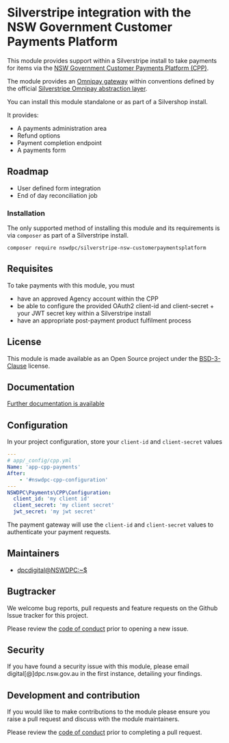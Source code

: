 # Silverstripe integration with the NSW Government Customer Payments Platform

This module provides support within a Silverstripe install to take payments for items via the [NSW Government Customer Payments Platform (CPP)](https://www.digital.nsw.gov.au/transformation/government-technology-platforms-gtp/customer-payment-platform-cpp).

The module provides an [Omnipay gateway](https://github.com/thephpleague/omnipay) within conventions defined by the official [Silverstripe Omnipay abstraction layer](https://github.com/silverstripe/silverstripe-omnipay).

You can install this module standalone or as part of a Silvershop install.

It provides:

+ A payments administration area
+ Refund options
+ Payment completion endpoint
+ A payments form

## Roadmap

+ User defined form integration
+ End of day reconciliation job

### Installation

The only supported method of installing this module and its requirements is via `composer` as part of a Silverstripe install.

```shell
composer require nswdpc/silverstripe-nsw-customerpaymentsplatform
```

## Requisites

To take payments with this module, you must

- have an approved Agency account within the CPP
- be able to configure the provided OAuth2 client-id and client-secret + your JWT secret key within a Silverstripe install
- have an appropriate post-payment product fulfilment process

## License

This module is made available as an Open Source project under the [BSD-3-Clause](./LICENSE.md) license.

## Documentation

[Further documentation is available](./docs/en/001_index.md)

## Configuration

In your project configuration, store your `client-id` and `client-secret` values

```yml
---
# app/_config/cpp.yml
Name: 'app-cpp-payments'
After:
    - '#nswdpc-cpp-configuration'
---
NSWDPC\Payments\CPP\Configuration:
  client_id: 'my client id'
  client_secret: 'my client secret'
  jwt_secret: 'my jwt secret'
```

The payment gateway will use the `client-id` and `client-secret` values to authenticate your payment requests.

## Maintainers

+ [dpcdigital@NSWDPC:~$](https://dpc.nsw.gov.au)


## Bugtracker

We welcome bug reports, pull requests and feature requests on the Github Issue tracker for this project.

Please review the [code of conduct](./code-of-conduct.md) prior to opening a new issue.

## Security

If you have found a security issue with this module, please email digital[@]dpc.nsw.gov.au in the first instance, detailing your findings.

## Development and contribution

If you would like to make contributions to the module please ensure you raise a pull request and discuss with the module maintainers.

Please review the [code of conduct](./code-of-conduct.md) prior to completing a pull request.
